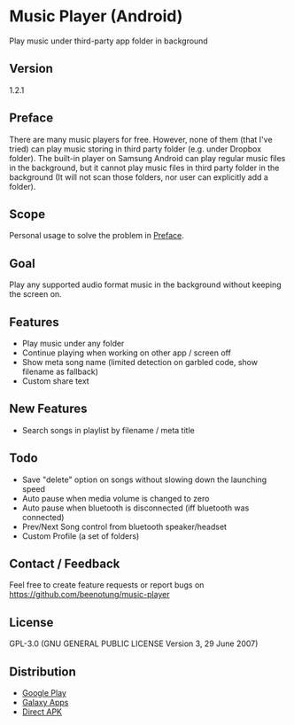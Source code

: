# Music Player (Android)
Play music under third-party app folder in background

## Version
1.2.1

## Preface
There are many music players for free. However, none of them (that I've tried) can play music storing in third party folder (e.g. under Dropbox folder).
The built-in player on Samsung Android can play regular music files in the background, but it cannot play music files in third party folder in the background (It will not scan those folders, nor user can explicitly add a folder).

## Scope
Personal usage to solve the problem in [Preface](#preface).

## Goal
Play any supported audio format music in the background without keeping the screen on.

## Features
 - Play music under any folder
 - Continue playing when working on other app / screen off
 - Show meta song name (limited detection on garbled code, show filename as fallback)
 - Custom share text

## New Features
 - Search songs in playlist by filename / meta title

## Todo
 - Save "delete" option on songs without slowing down the launching speed
 - Auto pause when media volume is changed to zero
 - Auto pause when bluetooth is disconnected (iff bluetooth was connected)
 - Prev/Next Song control from bluetooth speaker/headset
 - Custom Profile (a set of folders)

## Contact / Feedback
Feel free to create feature requests or report bugs on https://github.com/beenotung/music-player

## License
GPL-3.0 (GNU GENERAL PUBLIC LICENSE Version 3, 29 June 2007)

## Distribution
 - [Google Play](https://play.google.com/store/apps/details?id=com.github.beenotung.musicplayer)
 - [Galaxy Apps]()
 - [Direct APK](https://github.com/beenotung/music-player/blob/master/release/music-player-release.apk?raw=1)
